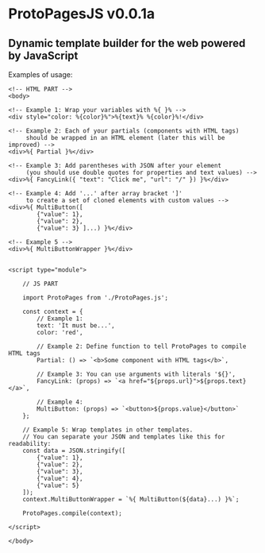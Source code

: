 # ProtoPagesJS v0.0.1a

## Dynamic template builder for the web powered by JavaScript

Examples of usage:

	<!-- HTML PART -->
	<body>
	
	<!-- Example 1: Wrap your variables with %{ }% -->
	<div style="color: %{color}%">%{text}% %{color}%!</div>
	
	<!-- Example 2: Each of your partials (components with HTML tags) 
		 should be wrapped in an HTML element (later this will be improved) -->
	<div>%{ Partial }%</div>
	
	<!-- Example 3: Add parentheses with JSON after your element
		 (you should use double quotes for properties and text values) -->
	<div>%{ FancyLink({ "text": "Click me", "url": "/" }) }%</div>
	
	<!-- Example 4: Add '...' after array bracket ']'
		 to create a set of cloned elements with custom values -->
	<div>%{ MultiButton([
			{"value": 1}, 
			{"value": 2}, 
			{"value": 3} ]...) }%</div>
	
	<!-- Example 5 -->
	<div>%{ MultiButtonWrapper }%</div>
	
	
	<script type="module">
	
		// JS PART 
		
		import ProtoPages from './ProtoPages.js';
		
		const context = {
			// Example 1:
			text: 'It must be...',
			color: 'red',
			
			// Example 2: Define function to tell ProtoPages to compile HTML tags 
			Partial: () => `<b>Some component with HTML tags</b>`,
			
			// Example 3: You can use arguments with literals '${}',
			FancyLink: (props) => `<a href="${props.url}">${props.text}</a>`,
			
			// Example 4:
			MultiButton: (props) => `<button>${props.value}</button>` 
		};	
		
		// Example 5: Wrap templates in other templates.
		// You can separate your JSON and templates like this for readability:
		const data = JSON.stringify([
			{"value": 1}, 
			{"value": 2}, 
			{"value": 3}, 
			{"value": 4}, 
			{"value": 5}
		]);
		context.MultiButtonWrapper = `%{ MultiButton(${data}...) }%`;
		
		ProtoPages.compile(context);
		
	</script>
	
	</body>